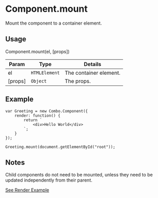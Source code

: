 # Component.mount

Mount the component to a container element.

## Usage

Component.mount(el, [props])

| Param           | Type          | Details                       |
| --------------- | ------------- | ----------------------------- |
| el              | `HTMLElement` | The container element.        |
| [props]         | `Object`      | The props.                    |

## Example

	var Greeting = new Combo.Component({
		render: function() {
			return `
				<div>Hello World</div>
			`;
		}
	});

	Greeting.mount(document.getElementById("root"));

## Notes

Child components do not need to be mounted, unless they need to be updated independently from their parent.

[See Render Example](options/render.md)

